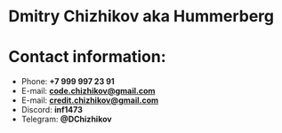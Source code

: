 # Dmitry Chizhikov aka Hummerberg
# Contact information:
* Phone: **+7 999 997 23 91**
* E-mail: **code.chizhikov@gmail.com**
* E-mail: **credit.chizhikov@gmail.com**
* Discord: **inf1473**
* Telegram: **@DChizhikov**
